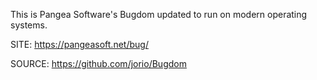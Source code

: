 
 This is Pangea Software's Bugdom updated to run on modern operating systems.
 
 SITE: https://pangeasoft.net/bug/

 SOURCE: https://github.com/jorio/Bugdom
